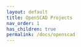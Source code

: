 ```yaml
---
layout: default
title: OpenSCAD Projects
nav_order: 1
has_children: true
permalink: /docs/openscad
---
```

